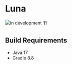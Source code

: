 # Luna

![in development 🏗️](https://img.shields.io/badge/in_development_🏗️-blue?style=for-the-badge)

## Build Requirements

- Java 17
- Gradle 8.8
